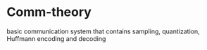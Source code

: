 # Comm-theory
basic communication system that contains sampling, quantization, Huffmann encoding and decoding
